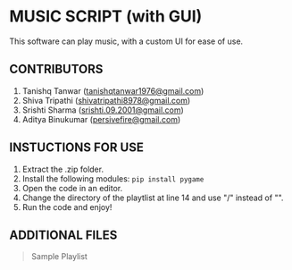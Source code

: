 # **MUSIC SCRIPT (with GUI)**
This software can play music, with a custom UI for ease of use.
## **CONTRIBUTORS**
1. Tanishq Tanwar (tanishqtanwar1976@gmail.com)
2. Shiva Tripathi (shivatripathi8978@gmail.com)
3. Srishti Sharma (srishti.09.2001@gmail.com)
4. Aditya Binukumar (persivefire@gmail.com)
## **INSTUCTIONS FOR USE**
1. Extract the .zip folder.
2. Install the following modules: `pip install pygame`
3. Open the code in an editor. 
4. Change the directory of the playtlist at line 14 and use "/" instead of "\".
5. Run the code and enjoy!
## **ADDITIONAL FILES**
> Sample Playlist
